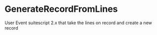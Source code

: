 # GenerateRecordFromLines
User Event suitescript 2.x that take the lines on record and create a new record 
